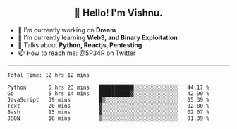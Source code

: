 <h2 align="center">👋 Hello! I'm Vishnu.</h2>


- 🔭 I’m currently working on **Dream**
- 🌱 I’m currently learning **Web3, and Binary Exploitation**
- 💬 Talks about **Python, Reactjs, Pentesting**
- 📫 How to reach me: [@5P34R](https://twitter.com/Vishnu27302693) on Twitter

---
<!--START_SECTION:waka-->

```text
Total Time: 12 hrs 12 mins

Python       5 hrs 23 mins   ███████████░░░░░░░░░░░░░░   44.17 %
Go           5 hrs 14 mins   ██████████▓░░░░░░░░░░░░░░   42.90 %
JavaScript   39 mins         █▒░░░░░░░░░░░░░░░░░░░░░░░   05.39 %
Text         20 mins         ▓░░░░░░░░░░░░░░░░░░░░░░░░   02.80 %
Bash         15 mins         ▓░░░░░░░░░░░░░░░░░░░░░░░░   02.07 %
JSON         10 mins         ▒░░░░░░░░░░░░░░░░░░░░░░░░   01.39 %
```

<!--END_SECTION:waka-->
